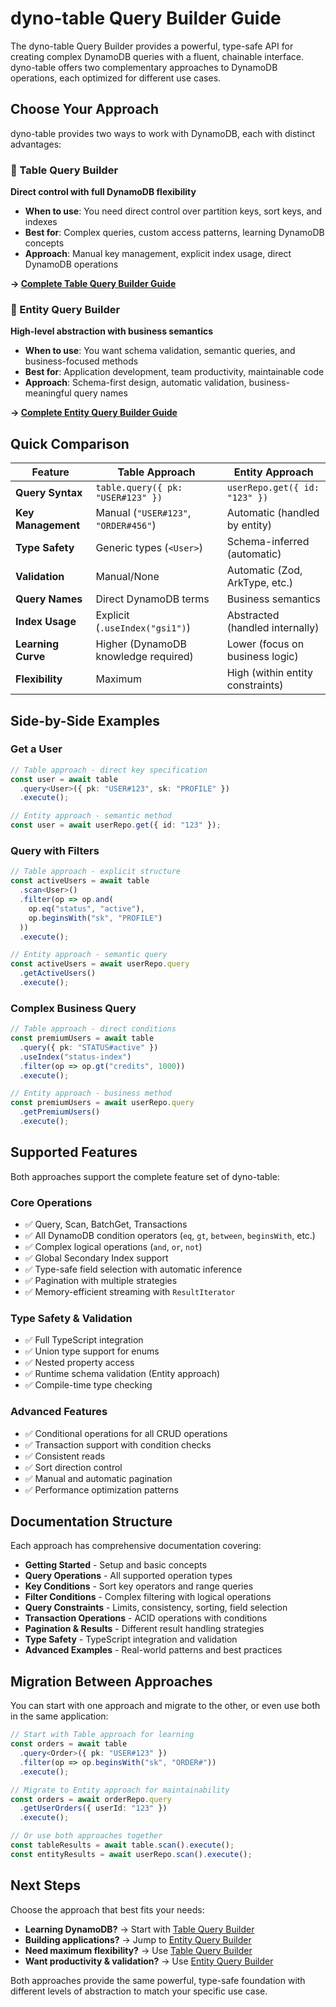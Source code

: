 # dyno-table Query Builder Guide

The dyno-table Query Builder provides a powerful, type-safe API for creating complex DynamoDB queries with a fluent, chainable interface. dyno-table offers two complementary approaches to DynamoDB operations, each optimized for different use cases.

## Choose Your Approach

dyno-table provides two ways to work with DynamoDB, each with distinct advantages:

### 🔧 Table Query Builder
**Direct control with full DynamoDB flexibility**

- **When to use**: You need direct control over partition keys, sort keys, and indexes
- **Best for**: Complex queries, custom access patterns, learning DynamoDB concepts
- **Approach**: Manual key management, explicit index usage, direct DynamoDB operations

**→ [Complete Table Query Builder Guide](./table-query-builder.md)**

### 🎯 Entity Query Builder
**High-level abstraction with business semantics**

- **When to use**: You want schema validation, semantic queries, and business-focused methods
- **Best for**: Application development, team productivity, maintainable code
- **Approach**: Schema-first design, automatic validation, business-meaningful query names

**→ [Complete Entity Query Builder Guide](./entity-query-builder.md)**

## Quick Comparison

| Feature | Table Approach | Entity Approach |
|---------|---------------|-----------------|
| **Query Syntax** | `table.query({ pk: "USER#123" })` | `userRepo.get({ id: "123" })` |
| **Key Management** | Manual (`"USER#123"`, `"ORDER#456"`) | Automatic (handled by entity) |
| **Type Safety** | Generic types (`<User>`) | Schema-inferred (automatic) |
| **Validation** | Manual/None | Automatic (Zod, ArkType, etc.) |
| **Query Names** | Direct DynamoDB terms | Business semantics |
| **Index Usage** | Explicit (`.useIndex("gsi1")`) | Abstracted (handled internally) |
| **Learning Curve** | Higher (DynamoDB knowledge required) | Lower (focus on business logic) |
| **Flexibility** | Maximum | High (within entity constraints) |

## Side-by-Side Examples

### Get a User
```ts
// Table approach - direct key specification
const user = await table
  .query<User>({ pk: "USER#123", sk: "PROFILE" })
  .execute();

// Entity approach - semantic method
const user = await userRepo.get({ id: "123" });
```

### Query with Filters
```ts
// Table approach - explicit structure
const activeUsers = await table
  .scan<User>()
  .filter(op => op.and(
    op.eq("status", "active"),
    op.beginsWith("sk", "PROFILE")
  ))
  .execute();

// Entity approach - semantic query
const activeUsers = await userRepo.query
  .getActiveUsers()
  .execute();
```

### Complex Business Query
```ts
// Table approach - direct conditions
const premiumUsers = await table
  .query({ pk: "STATUS#active" })
  .useIndex("status-index")
  .filter(op => op.gt("credits", 1000))
  .execute();

// Entity approach - business method
const premiumUsers = await userRepo.query
  .getPremiumUsers()
  .execute();
```

## Supported Features

Both approaches support the complete feature set of dyno-table:

### Core Operations
- ✅ Query, Scan, BatchGet, Transactions
- ✅ All DynamoDB condition operators (`eq`, `gt`, `between`, `beginsWith`, etc.)
- ✅ Complex logical operations (`and`, `or`, `not`)
- ✅ Global Secondary Index support
- ✅ Type-safe field selection with automatic inference
- ✅ Pagination with multiple strategies
- ✅ Memory-efficient streaming with `ResultIterator`

### Type Safety & Validation
- ✅ Full TypeScript integration
- ✅ Union type support for enums
- ✅ Nested property access
- ✅ Runtime schema validation (Entity approach)
- ✅ Compile-time type checking

### Advanced Features
- ✅ Conditional operations for all CRUD operations
- ✅ Transaction support with condition checks
- ✅ Consistent reads
- ✅ Sort direction control
- ✅ Manual and automatic pagination
- ✅ Performance optimization patterns

## Documentation Structure

Each approach has comprehensive documentation covering:

- **Getting Started** - Setup and basic concepts
- **Query Operations** - All supported operation types
- **Key Conditions** - Sort key operators and range queries
- **Filter Conditions** - Complex filtering with logical operations
- **Query Constraints** - Limits, consistency, sorting, field selection
- **Transaction Operations** - ACID operations with conditions
- **Pagination & Results** - Different result handling strategies
- **Type Safety** - TypeScript integration and validation
- **Advanced Examples** - Real-world patterns and best practices

## Migration Between Approaches

You can start with one approach and migrate to the other, or even use both in the same application:

```ts
// Start with Table approach for learning
const orders = await table
  .query<Order>({ pk: "USER#123" })
  .filter(op => op.beginsWith("sk", "ORDER#"))
  .execute();

// Migrate to Entity approach for maintainability
const orders = await orderRepo.query
  .getUserOrders({ userId: "123" })
  .execute();

// Or use both approaches together
const tableResults = await table.scan().execute();
const entityResults = await userRepo.scan().execute();
```

## Next Steps

Choose the approach that best fits your needs:

- **Learning DynamoDB?** → Start with [Table Query Builder](./table-query-builder.md)
- **Building applications?** → Jump to [Entity Query Builder](./entity-query-builder.md)
- **Need maximum flexibility?** → Use [Table Query Builder](./table-query-builder.md)
- **Want productivity & validation?** → Use [Entity Query Builder](./entity-query-builder.md)

Both approaches provide the same powerful, type-safe foundation with different levels of abstraction to match your specific use case.
